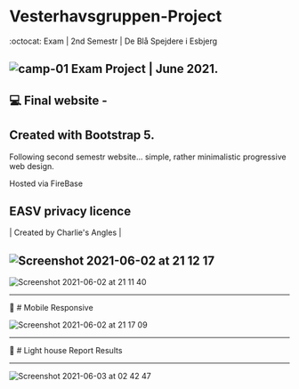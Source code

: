 # Vesterhavsgruppen-Project
:octocat: Exam | 2nd Semestr | De Blå Spejdere i Esbjerg

![camp-01](https://user-images.githubusercontent.com/72190589/120568322-ee844280-c413-11eb-860c-41a6a6b33515.png)
Exam Project | June 2021.
-------------------
:computer: Final website - 
-------------------

Created with Bootstrap 5.
-------------------
Following second semestr website... simple, rather minimalistic progressive web design.

Hosted via FireBase

EASV privacy licence
-------------------
| Created by Charlie's Angles |






![Screenshot 2021-06-02 at 21 12 17](https://user-images.githubusercontent.com/72190589/120568011-55edc280-c413-11eb-9997-fbd73fbd7124.png)
-------------------

![Screenshot 2021-06-02 at 21 11 40](https://user-images.githubusercontent.com/72190589/120568063-73229100-c413-11eb-9ce0-c7e49aed92b7.png)

-------------------
:iphone: # Mobile Responsive 

![Screenshot 2021-06-02 at 21 17 09](https://user-images.githubusercontent.com/72190589/120568103-846b9d80-c413-11eb-82d9-3092988f19e1.png)

-------------------

:hammer: # Light house Report Results 

-------------------

![Screenshot 2021-06-03 at 02 42 47](https://user-images.githubusercontent.com/72190589/120569028-69019200-c415-11eb-8939-f6ef6e5d6a0a.png)

